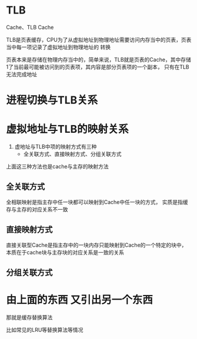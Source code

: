 # TLB

Cache、TLB Cache

TLB是页表缓存，CPU为了从虚拟地址到物理地址需要访问内存当中的页表，页表当中每一项记录了虚拟地址到物理地址的
转换

页表本来是存储在物理内存当中的，简单来说，TLB就是页表的Cache，其中存储1了当前最可能被访问到的页表项，其内容是部分页表项的一个副本，
只有在TLB无法完成地址

# 进程切换与TLB关系


# 虚拟地址与TLB的映射关系
1. 虚地址与TLB中项的映射方式有三种
    - 全关联方式、直接映射方式、分组关联方式
    
上面这三种方法也是cache与主存的映射方法
   
## 全关联方式


全相联映射是指主存中任一块都可以映射到Cache中任一块的方式， 实质是指缓存与主存的对应关系不一致

## 直接映射方式

直接关联型Cache是指主存中的一块内存只能映射到Cache的一个特定的块中，本质在于cache块与主存块的对应关系是一致的关系
## 分组关联方式
    
# 由上面的东西 又引出另一个东西

那就是缓存替换算法

比如常见的LRU等替换算法等情况